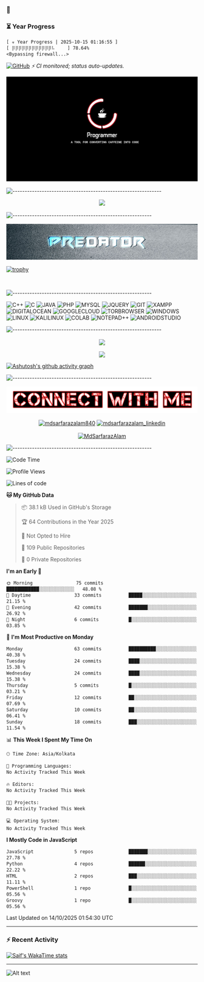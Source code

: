 ### 👋


### ⏳ Year Progress

<!-- YEAR_PROGRESS_START -->
```
[ ☣️ Year Progress | 2025-10-15 01:16:55 ]
[ ⡿⡿⡿⡿⡿⡿⡿⡿⡿⡿⡿⡿⠧⠀⠀⠀ ] 78.64%
<Bypassing firewall...>
```

[![GitHub](https://img.shields.io/badge/GitHub-151515?style=for-the-badge&logo=github&logoColor=white)](https://github.com/mdsarfarazalam840)
*⚡ CI monitored; status auto-updates.*

<!-- YEAR_PROGRESS_END -->




![background.png](./images/github-front.jpg)


![-------------------------------------------------------------](https://raw.githubusercontent.com/andreasbm/readme/master/assets/lines/rainbow.png)


<p align="center">
  <img src="https://readme-typing-svg.herokuapp.com?color=%2336BCF7&lines=Hey+Its+me+👋;Md+Sarfaraz+Alam;An+Open+Source+Enthusiast+🔥;A+good+learner+👼;Loves+to+Build+Projects+🛠;and+Travel+✈️;">
</p>

![---------------------------------------------------------](https://raw.githubusercontent.com/andreasbm/readme/master/assets/lines/aqua.png)

![background.png](./images/predator-back.jpg)

[![trophy](https://github-profile-trophy.vercel.app/?username=mdsarfarazalam840&theme=onedark&column=-1&no-bg=true&no-frame=true)](https://github.com/ryo-ma/github-profile-trophy)

<br>

![---------------------------------------------------------](https://raw.githubusercontent.com/andreasbm/readme/master/assets/lines/aqua.png)

<!-- Technical Skills -->

![C++](https://img.shields.io/badge/C%2B%2B-00599C?style=for-the-badge&logo=c%2B%2B&logoColor=white) ![C](https://img.shields.io/badge/C-00599C?style=for-the-badge&logo=c&logoColor=white) ![JAVA](https://img.shields.io/badge/Java-ED8B00?style=for-the-badge&logo=java&logoColor=white) ![PHP](https://img.shields.io/badge/PHP-777BB4?style=for-the-badge&logo=php&logoColor=white) ![MYSQL](https://img.shields.io/badge/MySQL-00000F?style=for-the-badge&logo=mysql&logoColor=white) ![JQUERY](https://img.shields.io/badge/jQuery-0769AD?style=for-the-badge&logo=jquery&logoColor=white) ![GIT](https://img.shields.io/badge/Git-F05032?style=for-the-badge&logo=git&logoColor=white) ![XAMPP](https://img.shields.io/badge/Xampp-F37623?style=for-the-badge&logo=xampp&logoColor=white) ![DIGITALOCEAN](https://img.shields.io/badge/Digital_Ocean-0080FF?style=for-the-badge&logo=DigitalOcean&logoColor=white) ![GOOGLECLOUD](https://img.shields.io/badge/Google_chrome-4285F4?style=for-the-badge&logo=Google-chrome&logoColor=white) ![TORBROWSER](https://img.shields.io/badge/Tor_Browser-7D4698?style=for-the-badge&logo=Tor-Browser&logoColor=white) ![WINDOWS](https://img.shields.io/badge/Windows-0078D6?style=for-the-badge&logo=windows&logoColor=white) ![LINUX](https://img.shields.io/badge/Linux-FCC624?style=for-the-badge&logo=linux&logoColor=black) ![KALILINUX](https://img.shields.io/badge/Kali_Linux-557C94?style=for-the-badge&logo=kali-linux&logoColor=white) ![COLAB](https://img.shields.io/badge/Colab-F9AB00?style=for-the-badge&logo=googlecolab&color=525252) ![NOTEPAD++](https://img.shields.io/badge/Notepad++-90E59A.svg?style=for-the-badge&logo=notepad%2B%2B&logoColor=black) ![ANDROIDSTUDIO](https://img.shields.io/badge/Android_Studio-3DDC84?style=for-the-badge&logo=android-studio&logoColor=white) 

![-------------------------------------------------------------](https://raw.githubusercontent.com/andreasbm/readme/master/assets/lines/rainbow.png)


<p align="center"><img align="center" src="https://github-readme-stats.vercel.app/api?username=mdsarfarazalam840&show_icons=true&count_private=true&theme=radical" />


<p align="center"><img align="center" src="http://github-readme-streak-stats.herokuapp.com?user=mdsarfarazalam840&theme=radical&date_format=M%20j%5B%2C%20Y%5D" />


<!--[![Ashutosh's github activity graph](https://activity-graph.herokuapp.com/graph?username=mdsarfarazalam840&theme=react-dark)](https://github.com/ashutosh00710/github-readme-activity-graph)-->
[![Ashutosh's github activity graph](https://github-readme-activity-graph.vercel.app/graph?username=mdsarfarazalam840&theme=react-dark)](https://github.com/ashutosh00710/github-readme-activity-graph)

![---------------------------------------------------------](https://raw.githubusercontent.com/andreasbm/readme/master/assets/lines/aqua.png)
  

  ![connect-with-me.png](./images/with-me.png)

 <p align="center">
   <a href="https://discordapp.com/users/MdSarfaraz#0520" target="blank"><img align="center" src="https://img.shields.io/badge/Discord-7289DA?style=for-the-badge&logo=discord&logoColor=white" alt="mdsarfarazalam840"></a> <a href="https://www.linkedin.com/in/md-alam-bb809240/" target="blank"><img align="center" src="https://img.shields.io/badge/LinkedIn-0077B5?style=for-the-badge&logo=linkedin&logoColor=white" alt="mdsarfarazalam_linkedin"></a>  
   
<br>
<br>
<a href="https://twitter.com/MdSarfaraz840" target="blank"><img src="https://img.shields.io/twitter/follow/MdSarfaraz840?logo=twitter&style=for-the-badge" alt="MdSarfarazAlam" /></a>
</p>  
  
![---------------------------------------------------------](https://raw.githubusercontent.com/andreasbm/readme/master/assets/lines/aqua.png)
  
<!--
**mdsarfarazalam840/mdsarfarazalam840** is a ✨ _special_ ✨ repository because its `README.md` (this file) appears on your GitHub profile.

Here are some ideas to get you started:

- 🔭 I’m currently working on ...
- 🌱 I’m currently learning ...
- 👯 I’m looking to collaborate on ...
- 🤔 I’m looking for help with ...
- 💬 Ask me about ...
- 📫 How to reach me: ...
- 😄 Pronouns: ...
- ⚡ Fun fact: ...
-->






<!--START_SECTION:waka-->
![Code Time](http://img.shields.io/badge/Code%20Time-7%20hrs%2042%20mins-blue)

![Profile Views](http://img.shields.io/badge/Profile%20Views-0-blue)

![Lines of code](https://img.shields.io/badge/From%20Hello%20World%20I%27ve%20Written-2.7%20million%20lines%20of%20code-blue)

**🐱 My GitHub Data** 

> 📦 38.1 kB Used in GitHub's Storage 
 > 
> 🏆 64 Contributions in the Year 2025
 > 
> 🚫 Not Opted to Hire
 > 
> 📜 109 Public Repositories 
 > 
> 🔑 0 Private Repositories 
 > 
**I'm an Early 🐤** 

```text
🌞 Morning                75 commits          ████████████░░░░░░░░░░░░░   48.08 % 
🌆 Daytime                33 commits          █████░░░░░░░░░░░░░░░░░░░░   21.15 % 
🌃 Evening                42 commits          ███████░░░░░░░░░░░░░░░░░░   26.92 % 
🌙 Night                  6 commits           █░░░░░░░░░░░░░░░░░░░░░░░░   03.85 % 
```
📅 **I'm Most Productive on Monday** 

```text
Monday                   63 commits          ██████████░░░░░░░░░░░░░░░   40.38 % 
Tuesday                  24 commits          ████░░░░░░░░░░░░░░░░░░░░░   15.38 % 
Wednesday                24 commits          ████░░░░░░░░░░░░░░░░░░░░░   15.38 % 
Thursday                 5 commits           █░░░░░░░░░░░░░░░░░░░░░░░░   03.21 % 
Friday                   12 commits          ██░░░░░░░░░░░░░░░░░░░░░░░   07.69 % 
Saturday                 10 commits          ██░░░░░░░░░░░░░░░░░░░░░░░   06.41 % 
Sunday                   18 commits          ███░░░░░░░░░░░░░░░░░░░░░░   11.54 % 
```


📊 **This Week I Spent My Time On** 

```text
🕑︎ Time Zone: Asia/Kolkata

💬 Programming Languages: 
No Activity Tracked This Week

🔥 Editors: 
No Activity Tracked This Week

🐱‍💻 Projects: 
No Activity Tracked This Week

💻 Operating System: 
No Activity Tracked This Week
```

**I Mostly Code in JavaScript** 

```text
JavaScript               5 repos             ███████░░░░░░░░░░░░░░░░░░   27.78 % 
Python                   4 repos             ██████░░░░░░░░░░░░░░░░░░░   22.22 % 
HTML                     2 repos             ███░░░░░░░░░░░░░░░░░░░░░░   11.11 % 
PowerShell               1 repo              █░░░░░░░░░░░░░░░░░░░░░░░░   05.56 % 
Groovy                   1 repo              █░░░░░░░░░░░░░░░░░░░░░░░░   05.56 % 
```




 Last Updated on 14/10/2025 01:54:30 UTC
<!--END_SECTION:waka-->

---
### :zap: Recent Activity
[![Saif's WakaTime stats](https://github-readme-stats-dun-ten-43.vercel.app/api/wakatime?username=@mdsarfarazalam840&layout=compact)](https://github.com/anuraghazra/github-readme-stats)

<!--START_SECTION:activity-->

<!--END_SECTION:activity-->
---

![Alt text](https://spotify-recently-played-readme.vercel.app/api?user=oj1xerhb9fby7dckdhp0yw3no&unique={true|1|on|yes})
